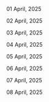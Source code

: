 01 April, 2025

02 April, 2025

03 April, 2025

04 April, 2025

05 April, 2025

06 April, 2025

07 April, 2025

08 April, 2025